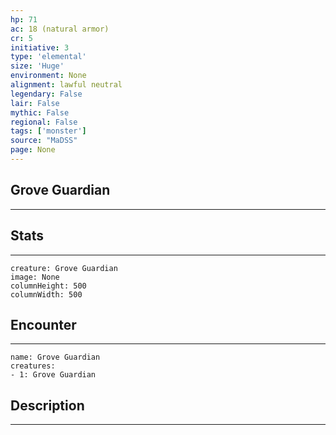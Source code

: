 ```yaml
---
hp: 71
ac: 18 (natural armor)
cr: 5
initiative: 3
type: 'elemental'    
size: 'Huge'
environment: None
alignment: lawful neutral
legendary: False
lair: False
mythic: False
regional: False
tags: ['monster']
source: "MaDSS"
page: None
---
```


## Grove Guardian
---



## Stats
---

```statblock
creature: Grove Guardian
image: None
columnHeight: 500
columnWidth: 500
```

## Encounter
---

```encounter-table
name: Grove Guardian
creatures:
- 1: Grove Guardian
```

## Description
---




